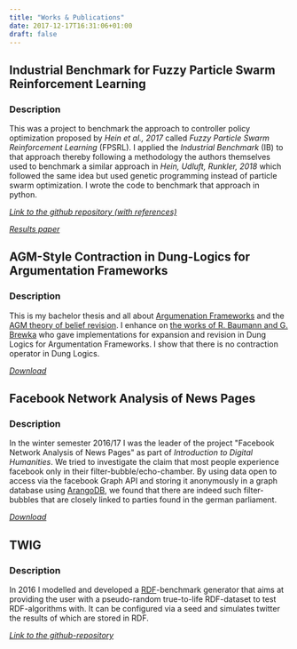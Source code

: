 ```yaml
---
title: "Works & Publications"
date: 2017-12-17T16:31:06+01:00
draft: false
---
```


## Industrial Benchmark for Fuzzy Particle Swarm Reinforcement Learning

### Description

This was a project to benchmark the approach to controller policy optimization proposed by *Hein et al., 2017* called *Fuzzy Particle Swarm Reinforcement Learning* (FPSRL).
I applied the *Industrial Benchmark* (IB) to that approach thereby following a methodology the authors themselves used to benchmark a similar approach in *Hein, Udluft, Runkler, 2018* which followed the same idea but used genetic programming instead of particle swarm optimization.
I wrote the code to benchmark that approach in python.

[*Link to the github repository (with references)*](https://github.com/felixlinker/IB_FPSRL)

[*Results paper*](/doc/ib_fpsrl.pdf)

## AGM-Style Contraction in Dung-Logics for Argumentation Frameworks

### Description

This is my bachelor thesis and all about [Argumenation Frameworks](https://en.wikipedia.org/wiki/Argumentation_framework) and the [AGM theory of belief revision](https://en.wikipedia.org/wiki/Belief_revision).
I enhance on [the works of R. Baumann and G. Brewka](https://www.informatik.uni-leipzig.de/~baumann/papers/ijcaiBR.pdf) who gave implementations for expansion and revision in Dung Logics for Argumentation Frameworks.
I show that there is no contraction operator in Dung Logics.

[*Download*](/doc/agm_contraction_ba.pdf)

## Facebook Network Analysis of News Pages

### Description

In the winter semester 2016/17 I was the leader of the project "Facebook Network Analysis of News Pages" as part of *Introduction to Digital Humanities*.
We tried to investigate the claim that most people experience facebook only in their filter-bubble/echo-chamber.
By using data open to access via the facebook Graph API and storing it anonymously in a graph database using [ArangoDB](https://www.arangodb.com/), we found that there are indeed such filter-bubbles that are closely linked to parties found in the german parliament.

[*Download*](/doc/pt_pr.pdf)

## TWIG

### Description

In 2016 I modelled and developed a [RDF](https://en.wikipedia.org/wiki/Resource_Description_Framework)-benchmark generator that aims at providing the user with a pseudo-random true-to-life RDF-dataset to test RDF-algorithms with.
It can be configured via a seed and simulates twitter the results of which are stored in RDF.

[*Link to the github-repository*](https://github.com/dice-group/TWIG)
